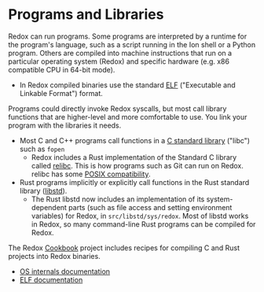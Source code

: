 Programs and Libraries
======================

Redox can run programs. Some programs are interpreted by a runtime for the program's language, such as a script running in the Ion shell or a Python program. Others are compiled into machine instructions that run on a particular operating system (Redox) and specific hardware (e.g. x86 compatible CPU in 64-bit mode).
* In Redox compiled binaries use the standard [ELF](https://en.wikipedia.org/wiki/Executable_and_Linkable_Format) ("Executable and Linkable Format") format.

Programs could directly invoke Redox syscalls, but most call library functions that are higher-level and more comfortable to use. You link your program with the libraries it needs.
* Most C and C++ programs call functions in a [C standard library](https://en.wikipedia.org/wiki/C_standard_library) ("libc") such as `fopen`
  * Redox includes a Rust implementation of the Standard C library called [relibc](https://gitlab.redox-os.org/redox-os/relibc/). This is how programs such as Git can run on Redox. relibc has some [POSIX compatibility](https://en.wikipedia.org/wiki/C_POSIX_library).
* Rust programs implicitly or explicitly call functions in the Rust standard library ([libstd](https://doc.rust-lang.org/std/)).
  * The Rust libstd now includes an implementation of its system-dependent parts (such as file access and setting environment variables) for Redox, in `src/libstd/sys/redox`. Most of libstd works in Redox, so many command-line Rust programs can be compiled for Redox.

The Redox [Cookbook](https://gitlab.redox-os.org/redox-os/cookbook) project includes recipes for compiling C and Rust projects into Redox binaries.

- [OS internals documentation](https://wiki.osdev.org/How_kernel,_compiler,_and_C_library_work_together)
- [ELF documentation](https://wiki.osdev.org/ELF)
